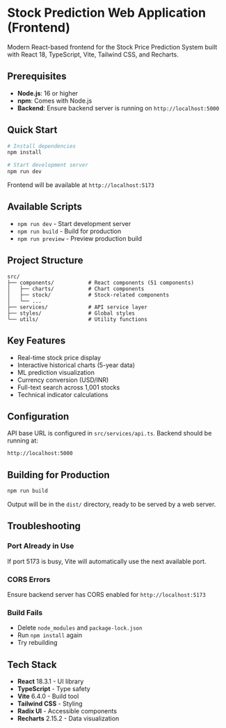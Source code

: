 # Stock Prediction Web Application (Frontend)

Modern React-based frontend for the Stock Price Prediction System built with React 18, TypeScript, Vite, Tailwind CSS, and Recharts.

## Prerequisites

- **Node.js**: 16 or higher
- **npm**: Comes with Node.js
- **Backend**: Ensure backend server is running on `http://localhost:5000`

## Quick Start

```bash
# Install dependencies
npm install

# Start development server
npm run dev
```

Frontend will be available at `http://localhost:5173`

## Available Scripts

- `npm run dev` - Start development server
- `npm run build` - Build for production
- `npm run preview` - Preview production build

## Project Structure

```
src/
├── components/           # React components (51 components)
│   ├── charts/           # Chart components
│   ├── stock/            # Stock-related components
│   └── ...
├── services/             # API service layer
├── styles/               # Global styles
└── utils/                # Utility functions
```

## Key Features

- Real-time stock price display
- Interactive historical charts (5-year data)
- ML prediction visualization
- Currency conversion (USD/INR)
- Full-text search across 1,001 stocks
- Technical indicator calculations

## Configuration

API base URL is configured in `src/services/api.ts`. Backend should be running at:
```
http://localhost:5000
```

## Building for Production

```bash
npm run build
```

Output will be in the `dist/` directory, ready to be served by a web server.

## Troubleshooting

### Port Already in Use
If port 5173 is busy, Vite will automatically use the next available port.

### CORS Errors
Ensure backend server has CORS enabled for `http://localhost:5173`

### Build Fails
- Delete `node_modules` and `package-lock.json`
- Run `npm install` again
- Try rebuilding

## Tech Stack

- **React** 18.3.1 - UI library
- **TypeScript** - Type safety
- **Vite** 6.4.0 - Build tool
- **Tailwind CSS** - Styling
- **Radix UI** - Accessible components
- **Recharts** 2.15.2 - Data visualization
